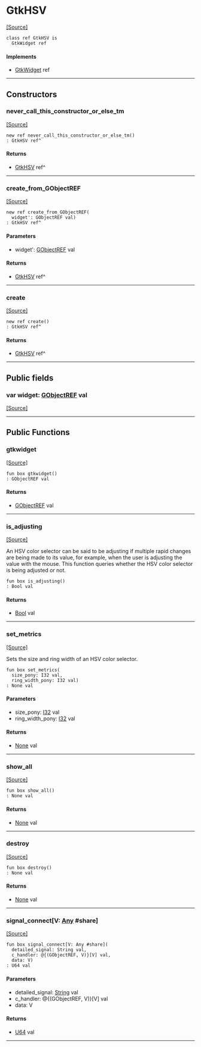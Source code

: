 # GtkHSV
<span class="source-link">[[Source]](src/gtk3/GtkHSV.md#L6)</span>
```pony
class ref GtkHSV is
  GtkWidget ref
```

#### Implements

* [GtkWidget](gtk3-GtkWidget.md) ref

---

## Constructors

### never_call_this_constructor_or_else_tm
<span class="source-link">[[Source]](src/gtk3/GtkHSV.md#L10)</span>


```pony
new ref never_call_this_constructor_or_else_tm()
: GtkHSV ref^
```

#### Returns

* [GtkHSV](gtk3-GtkHSV.md) ref^

---

### create_from_GObjectREF
<span class="source-link">[[Source]](src/gtk3/GtkHSV.md#L13)</span>


```pony
new ref create_from_GObjectREF(
  widget': GObjectREF val)
: GtkHSV ref^
```
#### Parameters

*   widget': [GObjectREF](gtk3-..-gobject-GObjectREF.md) val

#### Returns

* [GtkHSV](gtk3-GtkHSV.md) ref^

---

### create
<span class="source-link">[[Source]](src/gtk3/GtkHSV.md#L17)</span>


```pony
new ref create()
: GtkHSV ref^
```

#### Returns

* [GtkHSV](gtk3-GtkHSV.md) ref^

---

## Public fields

### var widget: [GObjectREF](gtk3-..-gobject-GObjectREF.md) val
<span class="source-link">[[Source]](src/gtk3/GtkHSV.md#L7)</span>



---

## Public Functions

### gtkwidget
<span class="source-link">[[Source]](src/gtk3/GtkHSV.md#L9)</span>


```pony
fun box gtkwidget()
: GObjectREF val
```

#### Returns

* [GObjectREF](gtk3-..-gobject-GObjectREF.md) val

---

### is_adjusting
<span class="source-link">[[Source]](src/gtk3/GtkHSV.md#L32)</span>


An HSV color selector can be said to be adjusting if multiple rapid
changes are being made to its value, for example, when the user is
adjusting the value with the mouse. This function queries whether
the HSV color selector is being adjusted or not.


```pony
fun box is_adjusting()
: Bool val
```

#### Returns

* [Bool](builtin-Bool.md) val

---

### set_metrics
<span class="source-link">[[Source]](src/gtk3/GtkHSV.md#L47)</span>


Sets the size and ring width of an HSV color selector.


```pony
fun box set_metrics(
  size_pony: I32 val,
  ring_width_pony: I32 val)
: None val
```
#### Parameters

*   size_pony: [I32](builtin-I32.md) val
*   ring_width_pony: [I32](builtin-I32.md) val

#### Returns

* [None](builtin-None.md) val

---

### show_all
<span class="source-link">[[Source]](src/gtk3/GtkWidget.md#L4)</span>


```pony
fun box show_all()
: None val
```

#### Returns

* [None](builtin-None.md) val

---

### destroy
<span class="source-link">[[Source]](src/gtk3/GtkWidget.md#L7)</span>


```pony
fun box destroy()
: None val
```

#### Returns

* [None](builtin-None.md) val

---

### signal_connect\[V: [Any](builtin-Any.md) #share\]
<span class="source-link">[[Source]](src/gtk3/GtkWidget.md#L10)</span>


```pony
fun box signal_connect[V: Any #share](
  detailed_signal: String val,
  c_handler: @{(GObjectREF, V)}[V] val,
  data: V)
: U64 val
```
#### Parameters

*   detailed_signal: [String](builtin-String.md) val
*   c_handler: @{(GObjectREF, V)}[V] val
*   data: V

#### Returns

* [U64](builtin-U64.md) val

---

